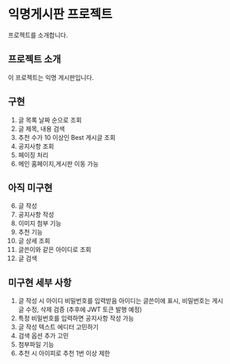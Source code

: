 # 익명게시판 프로젝트

프로젝트를 소개합니다.

## 프로젝트 소개

이 프로젝트는 익명 게시판입니다.

## 구현
1. 글 목록 날짜 순으로 조회
3. 글 제목, 내용 검색
4. 추천 수가 10 이상인 Best 게시글 조회
5. 공지사항 조회
6. 페이징 처리
7. 메인 홈페이지,게시판 이동 가능

## 아직 미구현
6. 글 작성
7. 공지사항 작성
8. 이미지 첨부 기능
9. 추천 기능
10. 글 상세 조회
11. 글쓴이와 같은 아이디로 조회
12. 글 검색

## 미구현 세부 사항
1. 글 작성 시 아이디 비밀번호를 입력받음 
    아이디는 글쓴이에 표시, 비밀번호는 게시글 수정, 삭제 검증 (추후에 JWT 토큰 발행 예정)
2. 특정 비밀번호를 입력하면 공지사항 작성 가능
3. 글 작성 텍스트 에디터 고민하기
4. 검색 옵션 추가 고민
5. 첨부파일 기능
6. 추천 시 아이피로 추천 1번 이상 제한
